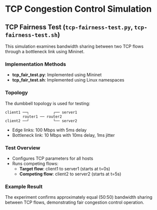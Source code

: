 # TCP Congestion Control Simulation

## TCP Fairness Test (`tcp-fairness-test.py`, `tcp-fairness-test.sh`)
This simulation examines bandwidth sharing between two TCP flows through a bottleneck link using Mininet.

### Implementation Methods
- **tcp_fair_test.py**: Implemented using Mininet
- **tcp_fair_test.sh**: Implemented using Linux namespaces

### Topology
The dumbbell topology is used for testing:
```
client1 ──┐           ┌── server1
        router1 ── router2
client2 ──┘           └── server2
```
- Edge links: 100 Mbps with 5ms delay
- Bottleneck link: 10 Mbps with 10ms delay, 1ms jitter

### Test Overview
- Configures TCP parameters for all hosts
- Runs competing flows:
  - **Target flow**: client1 to server1 (starts at t=0s)
  - **Competing flow**: client2 to server2 (starts at t=5s)

### Example Result
The experiment confirms approximately equal (50:50) bandwidth sharing between TCP flows, demonstrating fair congestion control operation.
